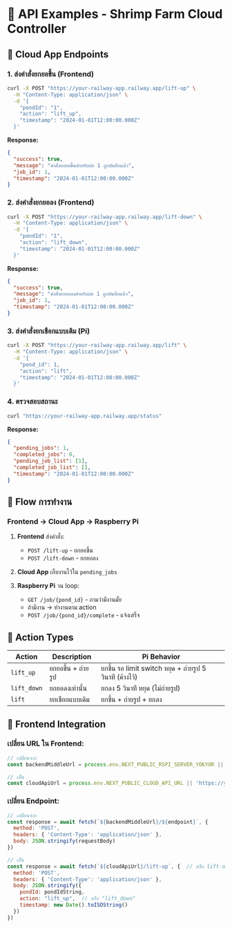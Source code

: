 # 🚀 API Examples - Shrimp Farm Cloud Controller

## 📡 Cloud App Endpoints

### 1. ส่งคำสั่งยกยอขึ้น (Frontend)
```bash
curl -X POST "https://your-railway-app.railway.app/lift-up" \
  -H "Content-Type: application/json" \
  -d '{
    "pondId": "1",
    "action": "lift_up",
    "timestamp": "2024-01-01T12:00:00.000Z"
  }'
```

**Response:**
```json
{
  "success": true,
  "message": "คำสั่งยกยอขึ้นสำหรับบ่อ 1 ถูกบันทึกแล้ว",
  "job_id": 1,
  "timestamp": "2024-01-01T12:00:00.000Z"
}
```

### 2. ส่งคำสั่งยกยอลง (Frontend)
```bash
curl -X POST "https://your-railway-app.railway.app/lift-down" \
  -H "Content-Type: application/json" \
  -d '{
    "pondId": "1",
    "action": "lift_down",
    "timestamp": "2024-01-01T12:00:00.000Z"
  }'
```

**Response:**
```json
{
  "success": true,
  "message": "คำสั่งยกยอลงสำหรับบ่อ 1 ถูกบันทึกแล้ว",
  "job_id": 1,
  "timestamp": "2024-01-01T12:00:00.000Z"
}
```

### 3. ส่งคำสั่งยกเชือกแบบเดิม (Pi)
```bash
curl -X POST "https://your-railway-app.railway.app/lift" \
  -H "Content-Type: application/json" \
  -d '{
    "pond_id": 1,
    "action": "lift",
    "timestamp": "2024-01-01T12:00:00.000Z"
  }'
```

### 4. ตรวจสอบสถานะ
```bash
curl "https://your-railway-app.railway.app/status"
```

**Response:**
```json
{
  "pending_jobs": 1,
  "completed_jobs": 0,
  "pending_job_list": [1],
  "completed_job_list": [],
  "timestamp": "2024-01-01T12:00:00.000Z"
}
```

## 🔄 Flow การทำงาน

### Frontend → Cloud App → Raspberry Pi

1. **Frontend** ส่งคำสั่ง:
   - `POST /lift-up` - ยกยอขึ้น
   - `POST /lift-down` - ยกยอลง

2. **Cloud App** เก็บงานไว้ใน `pending_jobs`

3. **Raspberry Pi** วน loop:
   - `GET /job/{pond_id}` - ถามว่ามีงานมั้ย
   - ถ้ามีงาน → ทำงานตาม action
   - `POST /job/{pond_id}/complete` - แจ้งเสร็จ

## 🎯 Action Types

| Action | Description | Pi Behavior |
|--------|-------------|-------------|
| `lift_up` | ยกยอขึ้น + ถ่ายรูป | ยกขึ้น รอ limit switch หยุด + ถ่ายรูป 5 วินาที (ค้างไว้) |
| `lift_down` | ยกยอลงเท่านั้น | ยกลง 5 วินาที หยุด (ไม่ถ่ายรูป) |
| `lift` | ยกเชือกแบบเดิม | ยกขึ้น + ถ่ายรูป + ยกลง |

## 📝 Frontend Integration

### เปลี่ยน URL ใน Frontend:
```javascript
// เปลี่ยนจาก
const backendMiddleUrl = process.env.NEXT_PUBLIC_RSPI_SERVER_YOKYOR || 'http://localhost:3002/api'

// เป็น
const cloudApiUrl = process.env.NEXT_PUBLIC_CLOUD_API_URL || 'https://your-railway-app.railway.app'
```

### เปลี่ยน Endpoint:
```javascript
// เปลี่ยนจาก
const response = await fetch(`${backendMiddleUrl}/${endpoint}`, {
  method: 'POST',
  headers: { 'Content-Type': 'application/json' },
  body: JSON.stringify(requestBody)
})

// เป็น
const response = await fetch(`${cloudApiUrl}/lift-up`, {  // หรือ lift-down
  method: 'POST',
  headers: { 'Content-Type': 'application/json' },
  body: JSON.stringify({
    pondId: pondIdString,
    action: "lift_up",  // หรือ "lift_down"
    timestamp: new Date().toISOString()
  })
})
```
